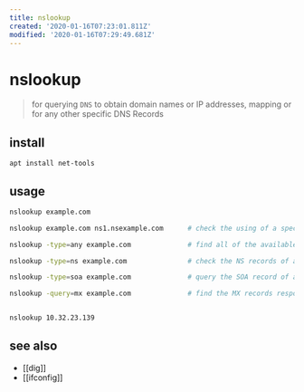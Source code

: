 ```yaml
---
title: nslookup
created: '2020-01-16T07:23:01.811Z'
modified: '2020-01-16T07:29:49.681Z'
---
```


# nslookup
> for querying `DNS` to obtain domain names or IP addresses, mapping or for any other specific DNS Records

## install
`apt install net-tools`  

## usage
```sh
nslookup example.com

nslookup example.com ns1.nsexample.com      # check the using of a specific DNS Serve

nslookup -type=any example.com              # find all of the available DNS records of a domain

nslookup -type=ns example.com               # check the NS records of a domain

nslookup -type=soa example.com              # query the SOA record of a domain

nslookup -query=mx example.com              # find the MX records responsible for the email exchange


nslookup 10.32.23.139
```

## see also
- [[dig]]
- [[ifconfig]]
